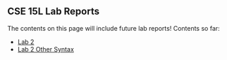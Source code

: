 ## CSE 15L Lab Reports 

The contents on this page will include future lab reports!
Contents so far: 
- [Lab 2](https://matchubi.github.io/cse15l-lab-reports/lab2.html)
- [Lab 2 Other Syntax][1]

[1]: https://matchubi.github.io/cse15l-lab-reports/
